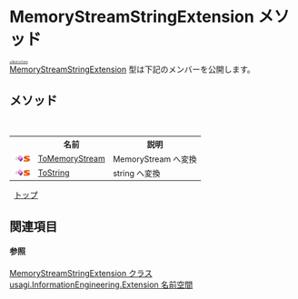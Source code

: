 # MemoryStreamStringExtension メソッド

<div style="font-size:30%"><a href="https://github.com/usagi/usagi.cs/blob/master/docs/Home.md">≪Back to Home</a></div><a href="T_usagi_InformationEngineering_Extension_MemoryStreamStringExtension.md">MemoryStreamStringExtension</a> 型は下記のメンバーを公開します。


## メソッド
&nbsp;<table><tr><th></th><th>名前</th><th>説明</th></tr><tr><td>![Public メソッド](media/pubmethod.gif "Public メソッド")![静的メンバー](media/static.gif "静的メンバー")</td><td><a href="M_usagi_InformationEngineering_Extension_MemoryStreamStringExtension_ToMemoryStream.md">ToMemoryStream</a></td><td>
MemoryStream へ変換</td></tr><tr><td>![Public メソッド](media/pubmethod.gif "Public メソッド")![静的メンバー](media/static.gif "静的メンバー")</td><td><a href="M_usagi_InformationEngineering_Extension_MemoryStreamStringExtension_ToString.md">ToString</a></td><td>
string へ変換</td></tr></table>&nbsp;
<a href="#memorystreamstringextension-メソッド">トップ</a>

## 関連項目


#### 参照
<a href="T_usagi_InformationEngineering_Extension_MemoryStreamStringExtension.md">MemoryStreamStringExtension クラス</a><br /><a href="N_usagi_InformationEngineering_Extension.md">usagi.InformationEngineering.Extension 名前空間</a><br />
